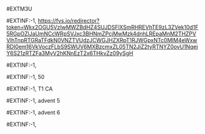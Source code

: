 #EXTM3U

#EXTINF:-1, 
https://fvs.io/redirector?token=Wkx2OGU5VzIwMWZBdHZ4SUJDSFlXSmRHREVhTE9zL3ZVek10d1F5RGpOZlJaUmNCcWRpSVJxc3BHNmZPcjMwMzk4dnhLREpaMnM2THZPVVlhTnpRTGRaTFdkN0VNZTVUdzJCWGJHZXRpT1RJWGpxNTc0MlM4eWxwRDI0em16VkVoczFLbS9SWUV6MXBzcmxZL05TN2JiZ2tyRTNYZ0ovU1NqejY6S21zRTZFa3MyV2hKNnEzT2x6THkvZz09ySgH

#EXTINF:-1, 

#EXTINF:-1, 50

#EXTINF:-1, T1 CA


#EXTINF:-1, advent 5


#EXTINF:-1, advent 6



#EXTINF:-1, 

